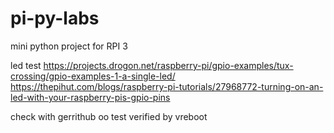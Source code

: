 # pi-py-labs
mini python project for RPI 3


led test
https://projects.drogon.net/raspberry-pi/gpio-examples/tux-crossing/gpio-examples-1-a-single-led/
https://thepihut.com/blogs/raspberry-pi-tutorials/27968772-turning-on-an-led-with-your-raspberry-pis-gpio-pins

check with gerrithub
oo
test verified by vreboot
